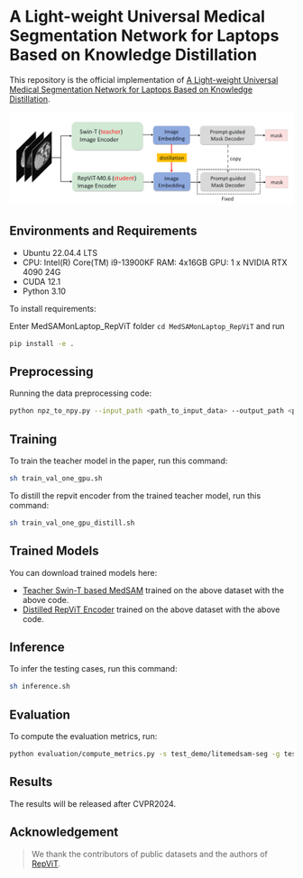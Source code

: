 # A Light-weight Universal Medical Segmentation Network for Laptops Based on Knowledge Distillation

This repository is the official implementation of [A Light-weight Universal Medical Segmentation Network for Laptops Based on Knowledge Distillation](TBA). 


![Model](./figs/fig_network.jpg)

## Environments and Requirements

- Ubuntu 22.04.4 LTS
- CPU: Intel(R) Core(TM) i9-13900KF RAM: 4x16GB GPU: 1 x NVIDIA RTX 4090 24G
- CUDA 12.1
- Python 3.10

To install requirements:

Enter MedSAMonLaptop_RepViT folder `cd MedSAMonLaptop_RepViT` and run

```bash
pip install -e .
```

## Preprocessing

Running the data preprocessing code:

```bash
python npz_to_npy.py --input_path <path_to_input_data> --output_path <path_to_output_data>
```

## Training

To train the teacher model in the paper, run this command:

```bash
sh train_val_one_gpu.sh
```

To distill the repvit encoder from the trained teacher model, run this command:

```bash
sh train_val_one_gpu_distill.sh
```

## Trained Models

You can download trained models here:

- [Teacher Swin-T based MedSAM](https://drive.google.com/mymodel.pth) trained on the above dataset with the above code. 
- [Distilled RepViT Encoder](https://drive.google.com/mymodel.pth) trained on the above dataset with the above code.


## Inference

To infer the testing cases, run this command:

```bash
sh inference.sh 
```


## Evaluation

To compute the evaluation metrics, run:

```bash
python evaluation/compute_metrics.py -s test_demo/litemedsam-seg -g test_demo/gts -csv_dir ./metrics.csv
```



## Results

The results will be released after CVPR2024.

[//]: # (| Model name       |  DICE  | 95% Hausdorff Distance |)

[//]: # (| ---------------- | :----: | :--------------------: |)

[//]: # (| My awesome model | 90.68% |         32.71          |)

## Acknowledgement

> We thank the contributors of public datasets and the authors of [RepViT](https://github.com/THU-MIG/RepViT). 
